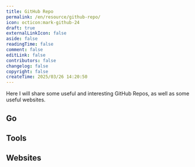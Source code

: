```yaml
---
title: GitHub Repo
permalink: /en/resource/github-repo/
icon: octicon:mark-github-24
draft: true
externalLinkIcon: false
aside: false
readingTime: false
comment: false
editLink: false
contributors: false
changelog: false
copyright: false
createTime: 2025/03/26 14:20:50
---
```

Here I will share some useful and interesting GitHub Repos, as well as some useful websites.

## Go
<RepoCard repo="avelino/awesome-go" />

## Tools
<CardGrid>
  <RepoCard repo="leviarista/github-profile-header-generator" />
  <RepoCard repo="LelouchFR/skill-icons" />
</CardGrid>

## Websites
<CardGrid>
  <LinkCard icon="fluent-emoji-flat:zany-face" title="Complete list of github markdown emoji markup" href="https://gist.github.com/rxaviers/7360908" description="Provides a full set of GitHub Emoji and their syntax."/>
  <LinkCard icon="flat-color-icons:portrait-mode" title="Generate an image of contributors to keep your README.md in sync" href="https://contrib.rocks/preview?repo=angular%2Fangular-ja" description="Quickly generate avatar images of all contributors of a specified GitHub Repo."/>
  <LinkCard icon="unjs:theme-colors" title="Schemecolor" href="https://www.schemecolor.com/" description="Color palette generator website."/>
</CardGrid>